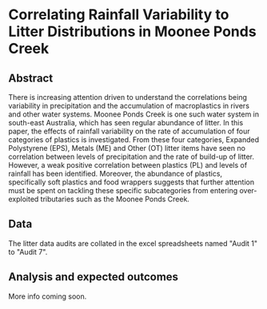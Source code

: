 # Correlating Rainfall Variability to Litter Distributions in Moonee Ponds Creek
## Abstract
There is increasing attention driven to understand the correlations being variability in precipitation and the accumulation of macroplastics in rivers and other water systems. Moonee Ponds Creek is one such water system in south-east Australia, which has seen regular abundance of litter. In this paper, the effects of rainfall variability on the rate of accumulation of four categories of plastics is investigated. From these four categories, Expanded Polystyrene (EPS), Metals (ME) and Other (OT) litter items have seen no correlation between levels of precipitation and the rate of build-up of litter. However, a weak positive correlation between plastics (PL) and levels of rainfall has been identified. Moreover, the abundance of plastics, specifically soft plastics and food wrappers suggests that further attention must be spent on tackling these specific subcategories from entering over-exploited tributaries such as the Moonee Ponds Creek.

## Data
The litter data audits are collated in the excel spreadsheets named "Audit 1" to "Audit 7".

## Analysis and expected outcomes
More info coming soon.
